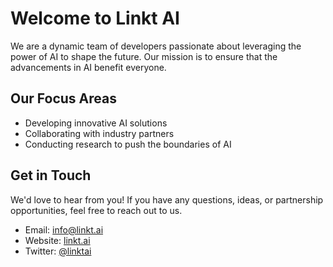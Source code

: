 # Welcome to Linkt AI

We are a dynamic team of developers passionate about leveraging the power of AI to shape the future. Our mission is to ensure that the advancements in AI benefit everyone.

## Our Focus Areas

- Developing innovative AI solutions
- Collaborating with industry partners
- Conducting research to push the boundaries of AI

## Get in Touch

We'd love to hear from you! If you have any questions, ideas, or partnership opportunities, feel free to reach out to us.

- Email: info@linkt.ai
- Website: [linkt.ai](https://linkt.ai)
- Twitter: [@linktai](https://twitter.com/linktai)
